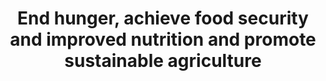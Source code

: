 ---
layout: goal
name: Zero Hunger
title: 'End hunger, achieve food security and improved nutrition and promote sustainable agriculture'
goalNum: 2
description: >-
  A profound change of the global food and agriculture system is needed if we are to nourish today’s 795 million hungry and the additional 2 billion people expected by 2050.
thumbnail: /img/uploads/1.png
---